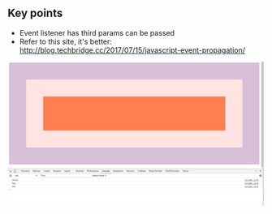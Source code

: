 ## Key points
* Event listener has third params can be passed
* Refer to this site, it's better:
    http://blog.techbridge.cc/2017/07/15/javascript-event-propagation/

![Screenshot](./screenshot.png)
